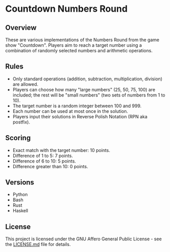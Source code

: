 # Countdown Numbers Round

## Overview
These are various implementations of the Numbers Round from the game show "Countdown". Players aim to reach a target number using a combination of randomly selected numbers and arithmetic operations.

## Rules
- Only standard operations (addition, subtraction, multiplication, division) are allowed.
- Players can choose how many "large numbers" (25, 50, 75, 100) are included; the rest will be "small numbers" (two sets of numbers from 1 to 10).
- The target number is a random integer between 100 and 999.
- Each number can be used at most once in the solution.
- Players input their solutions in Reverse Polish Notation (RPN aka postfix).

## Scoring
- Exact match with the target number: 10 points.
- Difference of 1 to 5: 7 points.
- Difference of 6 to 10: 5 points.
- Difference greater than 10: 0 points.

## Versions
- Python
- Bash
- Rust
- Haskell

## License
This project is licensed under the GNU Affero General Public License - see the [LICENSE.md](LICENSE.md) file for details.
